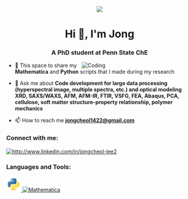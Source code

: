 <div align="center">
  <img width="700" src="https://github.com/JasonL1422/storage/blob/main/gg.png" />
</div>

<h1 align="center">Hi 👋, I'm Jong</h1>
<h3 align="center">A PhD student at Penn State ChE</h3>
<img align="right" alt="Coding" width="300" src="https://github.com/JasonL1422/storage/blob/main/JLimoji.png">


- 🌱 This space to share my **Mathematica** and **Python** scripts that I made during my research

- 💬 Ask me about
    **Code development for large data processing (hyperspectral image, multiple spectra, etc.) and optical modeling**
    **XRD, SAXS/WAXS, AFM, AFM-IR, FTIR, VSFG, FEA, Abaqus, PCA, cellulose, soft matter structure-property relationship, polymer mechanics**

- 📫 How to reach me **jongcheol1422@gmail.com**

<h3 align="left">Connect with me:</h3>
<p align="left">
<a href="https://linkedin.com/in/jongcheol-lee2" target="blank"><img align="center" src="https://raw.githubusercontent.com/rahuldkjain/github-profile-readme-generator/master/src/images/icons/Social/linked-in-alt.svg" alt="http://www.linkedin.com/in/jongcheol-lee2" height="30" width="40" /></a>
</p>

<h3 align="left">Languages and Tools:</h3>
<p align="left"> <a href="https://www.python.org" target="_blank" rel="noreferrer"> <img src="https://raw.githubusercontent.com/devicons/devicon/master/icons/python/python-original.svg" alt="python" width="40" height="40"/> </a> <a href="https://www.wolfram.com/mathematica" target="_blank" rel="noreferrer"> <img src="https://github.com/JasonL1422/storage/blob/main/intro-spikey.png" alt="Mathematica" width="40" height="40"/> </a> </p>
